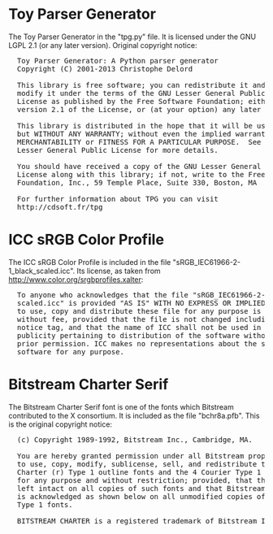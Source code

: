 # Toy Parser Generator
The Toy Parser Generator in the "tpg.py" file. It is licensed under the GNU
LGPL 2.1 (or any later version). Original copyright notice:

<pre>
  Toy Parser Generator: A Python parser generator
  Copyright (C) 2001-2013 Christophe Delord
 
  This library is free software; you can redistribute it and/or
  modify it under the terms of the GNU Lesser General Public
  License as published by the Free Software Foundation; either
  version 2.1 of the License, or (at your option) any later version.
 
  This library is distributed in the hope that it will be useful,
  but WITHOUT ANY WARRANTY; without even the implied warranty of
  MERCHANTABILITY or FITNESS FOR A PARTICULAR PURPOSE.  See the GNU
  Lesser General Public License for more details.
 
  You should have received a copy of the GNU Lesser General Public
  License along with this library; if not, write to the Free Software
  Foundation, Inc., 59 Temple Place, Suite 330, Boston, MA  02111-1307  USA
 
  For further information about TPG you can visit
  http://cdsoft.fr/tpg
</pre>

# ICC sRGB Color Profile
The ICC sRGB Color Profile is included in the file
"sRGB_IEC61966-2-1_black_scaled.icc". Its license, as taken from
http://www.color.org/srgbprofiles.xalter:

<pre>
  To anyone who acknowledges that the file "sRGB_IEC61966-2-1_black
  scaled.icc" is provided "AS IS" WITH NO EXPRESS OR IMPLIED WARRANTY, permission
  to use, copy and distribute these file for any purpose is hereby granted
  without fee, provided that the file is not changed including the ICC copyright
  notice tag, and that the name of ICC shall not be used in advertising or
  publicity pertaining to distribution of the software without specific, written
  prior permission. ICC makes no representations about the suitability of this
  software for any purpose.
</pre>

# Bitstream Charter Serif
The Bitstream Charter Serif font is one of the fonts which Bitstream
contributed to the X consortium. It is included as the file "bchr8a.pfb". This
is the original copyright notice:

<pre>
  (c) Copyright 1989-1992, Bitstream Inc., Cambridge, MA.

  You are hereby granted permission under all Bitstream propriety rights
  to use, copy, modify, sublicense, sell, and redistribute the 4 Bitstream
  Charter (r) Type 1 outline fonts and the 4 Courier Type 1 outline fonts
  for any purpose and without restriction; provided, that this notice is
  left intact on all copies of such fonts and that Bitstream's trademark
  is acknowledged as shown below on all unmodified copies of the 4 Charter
  Type 1 fonts.

  BITSTREAM CHARTER is a registered trademark of Bitstream Inc.
</pre>
